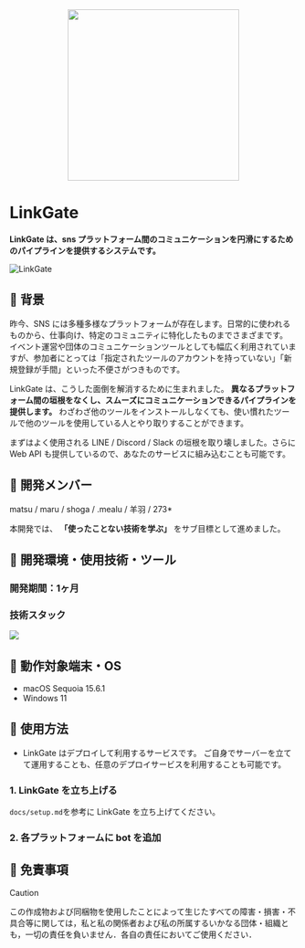 <div align="center">
<img width="300" src="https://github.com/user-attachments/assets/6ff76b84-71c2-4f85-bbc6-2de1fe10eed3">
</div>

# LinkGate

**LinkGate は、sns プラットフォーム間のコミュニケーションを円滑にするためのパイプラインを提供するシステムです。**

![LinkGate](https://github.com/user-attachments/assets/384bcc32-96e7-484d-aee0-8332888ee8e0)

## 🔗 背景

昨今、SNS には多種多様なプラットフォームが存在します。日常的に使われるものから、仕事向け、特定のコミュニティに特化したものまでさまざまです。
イベント運営や団体のコミュニケーションツールとしても幅広く利用されていますが、参加者にとっては「指定されたツールのアカウントを持っていない」「新規登録が手間」といった不便さがつきものです。

LinkGate は、こうした面倒を解消するために生まれました。
**異なるプラットフォーム間の垣根をなくし、スムーズにコミュニケーションできるパイプラインを提供します。** わざわざ他のツールをインストールしなくても、使い慣れたツールで他のツールを使用している人とやり取りすることができます。

まずはよく使用される LINE / Discord / Slack の垣根を取り壊しました。さらに Web API も提供しているので、あなたのサービスに組み込むことも可能です。

## 🔗 開発メンバー

matsu / maru / shoga / .mealu / 羊羽 / 273\*

本開発では、 **「使ったことない技術を学ぶ」** をサブ目標として進めました。

## 🔗 開発環境・使用技術・ツール

<H3>開発期間：1ヶ月</H3>

<H3>技術スタック</H3>
<a href="https://skillicons.dev">
   <img src="https://skillicons.dev/icons?i=go,mongo,github,git,vscode,docker"/>
</a>

## 🔗 動作対象端末・OS

- macOS Sequoia 15.6.1
- Windows 11

## 🔗 使用方法

- LinkGate はデプロイして利用するサービスです。
  ご自身でサーバーを立てて運用することも、任意のデプロイサービスを利用することも可能です。

### 1. LinkGate を立ち上げる

`docs/setup.md`を参考に LinkGate を立ち上げてください。

### 2. 各プラットフォームに bot を追加

## 🔗 免責事項

> [!CAUTION]
> この作成物および同梱物を使用したことによって生じたすべての障害・損害・不具合等に関しては，私と私の関係者および私の所属するいかなる団体・組織とも，一切の責任を負いません．各自の責任においてご使用ください．

